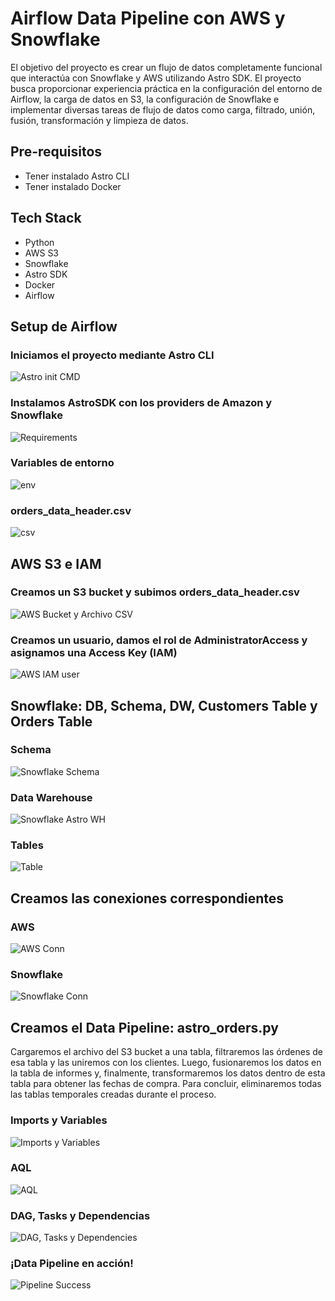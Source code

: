 # Airflow Data Pipeline con AWS y Snowflake

El objetivo del proyecto es crear un flujo de datos completamente funcional que interactúa con Snowflake y AWS utilizando Astro SDK. El proyecto busca proporcionar experiencia práctica en la configuración del entorno de Airflow, la carga de datos en S3, la configuración de Snowflake e implementar diversas tareas de flujo de datos como carga, filtrado, unión, fusión, transformación y limpieza de datos.

## Pre-requisitos

- Tener instalado Astro CLI
- Tener instalado Docker 

## Tech Stack
- Python
- AWS S3
- Snowflake
- Astro SDK
- Docker
- Airflow

## Setup de Airflow

### Iniciamos el proyecto mediante Astro CLI

![Astro init CMD](https://github.com/rodrigosvv/aws-snowflake-astrosdk-airflow-data-pipeline-project/assets/143859478/8a54188b-08d5-4f99-acdc-2a42f62b685c)

### Instalamos AstroSDK con los providers de Amazon y Snowflake

![Requirements](https://github.com/rodrigosvv/aws-snowflake-astrosdk-airflow-data-pipeline-project/assets/143859478/2d289bc2-c7f9-4632-a170-2106daa3ff1f)

### Variables de entorno

![env](https://github.com/rodrigosvv/aws-snowflake-astrosdk-airflow-data-pipeline-project/assets/143859478/5602d760-88b2-4a59-acf2-5b3cec41f114)

### orders_data_header.csv

![csv](https://github.com/rodrigosvv/aws-snowflake-astrosdk-airflow-data-pipeline-project/assets/143859478/48a28052-467c-409c-9661-69f3b0abb53d)

## AWS S3 e IAM

### Creamos un S3 bucket y subimos orders_data_header.csv

![AWS Bucket y Archivo CSV](https://github.com/rodrigosvv/aws-snowflake-astrosdk-airflow-data-pipeline-project/assets/143859478/bc74d625-8330-4bc3-94d0-3205b071897b)

### Creamos un usuario, damos el rol de AdministratorAccess y asignamos una Access Key (IAM)

![AWS IAM user](https://github.com/rodrigosvv/aws-snowflake-astrosdk-airflow-data-pipeline-project/assets/143859478/99d12f00-4646-414d-8755-3ecf699108da)

## Snowflake: DB, Schema, DW, Customers Table y Orders Table

### Schema

![Snowflake Schema](https://github.com/rodrigosvv/aws-snowflake-astrosdk-airflow-data-pipeline-project/assets/143859478/8d4f73aa-2c0c-4151-868d-9b1762280502)

### Data Warehouse

![Snowflake Astro WH](https://github.com/rodrigosvv/aws-snowflake-astrosdk-airflow-data-pipeline-project/assets/143859478/b1e3859e-9ce2-4d9b-b1e9-7da064caea13)

### Tables

![Table](https://github.com/rodrigosvv/aws-snowflake-astrosdk-airflow-data-pipeline-project/assets/143859478/05f7af56-4014-49a0-ad8f-05e04c15a8e1)

## Creamos las conexiones correspondientes

### AWS 

![AWS Conn](https://github.com/rodrigosvv/aws-snowflake-astrosdk-airflow-data-pipeline-project/assets/143859478/1f70f5f3-225e-48c8-ac0b-6a99e643809b)

### Snowflake

![Snowflake Conn](https://github.com/rodrigosvv/aws-snowflake-astrosdk-airflow-data-pipeline-project/assets/143859478/84bb2e7d-36e5-4fd5-8505-7bc7cc5f1b20)

## Creamos el Data Pipeline: astro_orders.py

Cargaremos el archivo del S3 bucket a una tabla, filtraremos las órdenes de esa tabla y las uniremos con los clientes. Luego, fusionaremos los datos en la tabla de informes y, finalmente, transformaremos los datos dentro de esta tabla para obtener las fechas de compra. Para concluir, eliminaremos todas las tablas temporales creadas durante el proceso.

### Imports y Variables

![Imports y Variables](https://github.com/rodrigosvv/aws-snowflake-astrosdk-airflow-data-pipeline-project/assets/143859478/f79c6285-4a6b-47c1-893f-b9e0c4d12451)

### AQL 

![AQL](https://github.com/rodrigosvv/aws-snowflake-astrosdk-airflow-data-pipeline-project/assets/143859478/63987f04-acdf-4e4d-9ccf-505415576380)

### DAG, Tasks y Dependencias

![DAG, Tasks y Dependencies](https://github.com/rodrigosvv/aws-snowflake-astrosdk-airflow-data-pipeline-project/assets/143859478/a06224f6-006d-4cf3-b7db-84282c77a5bf)

### ¡Data Pipeline en acción!

![Pipeline Success](https://github.com/rodrigosvv/aws-snowflake-astrosdk-airflow-data-pipeline-project/assets/143859478/f1e1fa50-5b5b-4190-a9c7-b1f880e07c64)

